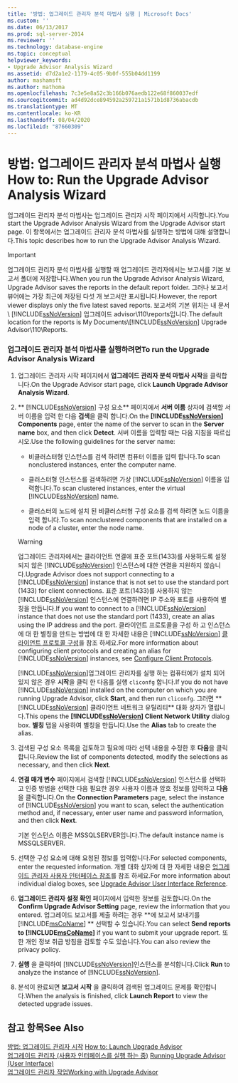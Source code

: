 ```yaml
---
title: '방법: 업그레이드 관리자 분석 마법사 실행 | Microsoft Docs'
ms.custom: ''
ms.date: 06/13/2017
ms.prod: sql-server-2014
ms.reviewer: ''
ms.technology: database-engine
ms.topic: conceptual
helpviewer_keywords:
- Upgrade Advisor Analysis Wizard
ms.assetid: d7d2a1e2-1179-4c05-9b0f-555b04dd1199
author: mashamsft
ms.author: mathoma
ms.openlocfilehash: 7c3e5e8a52c3b166b076aedb122e68f860037edf
ms.sourcegitcommit: ad4d92dce894592a259721a1571b1d8736abacdb
ms.translationtype: MT
ms.contentlocale: ko-KR
ms.lasthandoff: 08/04/2020
ms.locfileid: "87660309"
---
```

# <a name="how-to-run-the-upgrade-advisor-analysis-wizard"></a><span data-ttu-id="87692-102">방법: 업그레이드 관리자 분석 마법사 실행</span><span class="sxs-lookup"><span data-stu-id="87692-102">How to: Run the Upgrade Advisor Analysis Wizard</span></span>
  <span data-ttu-id="87692-103">업그레이드 관리자 분석 마법사는 업그레이드 관리자 시작 페이지에서 시작합니다.</span><span class="sxs-lookup"><span data-stu-id="87692-103">You start the Upgrade Advisor Analysis Wizard from the Upgrade Advisor start page.</span></span> <span data-ttu-id="87692-104">이 항목에서는 업그레이드 관리자 분석 마법사를 실행하는 방법에 대해 설명합니다.</span><span class="sxs-lookup"><span data-stu-id="87692-104">This topic describes how to run the Upgrade Advisor Analysis Wizard.</span></span>  
  
> [!IMPORTANT]
>  <span data-ttu-id="87692-105">업그레이드 관리자 분석 마법사를 실행할 때 업그레이드 관리자에서는 보고서를 기본 보고서 폴더에 저장합니다.</span><span class="sxs-lookup"><span data-stu-id="87692-105">When you run the Upgrade Advisor Analysis Wizard, Upgrade Advisor saves the reports in the default report folder.</span></span> <span data-ttu-id="87692-106">그러나 보고서 뷰어에는 가장 최근에 저장된 다섯 개 보고서만 표시됩니다.</span><span class="sxs-lookup"><span data-stu-id="87692-106">However, the report viewer displays only the five latest saved reports.</span></span> <span data-ttu-id="87692-107">보고서의 기본 위치는 내 문서 \\ [!INCLUDE[ssNoVersion](../../includes/ssnoversion-md.md)] 업그레이드 advisor\110\reports입니다.</span><span class="sxs-lookup"><span data-stu-id="87692-107">The default location for the reports is My Documents\\[!INCLUDE[ssNoVersion](../../includes/ssnoversion-md.md)] Upgrade Advisor\110\Reports.</span></span>  
  
### <a name="to-run-the-upgrade-advisor-analysis-wizard"></a><span data-ttu-id="87692-108">업그레이드 관리자 분석 마법사를 실행하려면</span><span class="sxs-lookup"><span data-stu-id="87692-108">To run the Upgrade Advisor Analysis Wizard</span></span>  
  
1.  <span data-ttu-id="87692-109">업그레이드 관리자 시작 페이지에서 **업그레이드 관리자 분석 마법사 시작**을 클릭합니다.</span><span class="sxs-lookup"><span data-stu-id="87692-109">On the Upgrade Advisor start page, click **Launch Upgrade Advisor Analysis Wizard**.</span></span>  
  
2.  <span data-ttu-id="87692-110">\*\* [!INCLUDE[ssNoVersion](../../includes/ssnoversion-md.md)] 구성 요소\*\* 페이지에서 **서버 이름** 상자에 검색할 서버 이름을 입력 한 다음 **검색**을 클릭 합니다.</span><span class="sxs-lookup"><span data-stu-id="87692-110">On the **[!INCLUDE[ssNoVersion](../../includes/ssnoversion-md.md)] Components** page, enter the name of the server to scan in the **Server name** box, and then click **Detect**.</span></span> <span data-ttu-id="87692-111">서버 이름을 입력할 때는 다음 지침을 따르십시오.</span><span class="sxs-lookup"><span data-stu-id="87692-111">Use the following guidelines for the server name:</span></span>  
  
    -   <span data-ttu-id="87692-112">비클러스터형 인스턴스를 검색 하려면 컴퓨터 이름을 입력 합니다.</span><span class="sxs-lookup"><span data-stu-id="87692-112">To scan nonclustered instances, enter the computer name.</span></span>  
  
    -   <span data-ttu-id="87692-113">클러스터형 인스턴스를 검색하려면 가상 [!INCLUDE[ssNoVersion](../../includes/ssnoversion-md.md)] 이름을 입력합니다.</span><span class="sxs-lookup"><span data-stu-id="87692-113">To scan clustered instances, enter the virtual [!INCLUDE[ssNoVersion](../../includes/ssnoversion-md.md)] name.</span></span>  
  
    -   <span data-ttu-id="87692-114">클러스터의 노드에 설치 된 비클러스터형 구성 요소를 검색 하려면 노드 이름을 입력 합니다.</span><span class="sxs-lookup"><span data-stu-id="87692-114">To scan nonclustered components that are installed on a node of a cluster, enter the node name.</span></span>  
  
    > [!WARNING]  
    >  <span data-ttu-id="87692-115">업그레이드 관리자에서는 클라이언트 연결에 표준 포트(1433)를 사용하도록 설정되지 않은 [!INCLUDE[ssNoVersion](../../includes/ssnoversion-md.md)] 인스턴스에 대한 연결을 지원하지 않습니다.</span><span class="sxs-lookup"><span data-stu-id="87692-115">Upgrade Advisor does not support connecting to a [!INCLUDE[ssNoVersion](../../includes/ssnoversion-md.md)] instance that is not set to use the standard port (1433) for client connections.</span></span> <span data-ttu-id="87692-116">표준 포트(1433)를 사용하지 않는 [!INCLUDE[ssNoVersion](../../includes/ssnoversion-md.md)] 인스턴스에 연결하려면 IP 주소와 포트를 사용하여 별칭을 만듭니다.</span><span class="sxs-lookup"><span data-stu-id="87692-116">If you want to connect to a [!INCLUDE[ssNoVersion](../../includes/ssnoversion-md.md)] instance that does not use the standard port (1433), create an alias using the IP address and the port.</span></span> <span data-ttu-id="87692-117">클라이언트 프로토콜을 구성 하 고 인스턴스에 대 한 별칭을 만드는 방법에 대 한 자세한 내용은 [!INCLUDE[ssNoVersion](../../includes/ssnoversion-md.md)] [클라이언트 프로토콜 구성](../../database-engine/configure-windows/configure-client-protocols.md)을 참조 하세요.</span><span class="sxs-lookup"><span data-stu-id="87692-117">For more information about configuring client protocols and creating an alias for [!INCLUDE[ssNoVersion](../../includes/ssnoversion-md.md)] instances, see [Configure Client Protocols](../../database-engine/configure-windows/configure-client-protocols.md).</span></span>  
    >   
    >  <span data-ttu-id="87692-118">[!INCLUDE[ssNoVersion](../../includes/ssnoversion-md.md)]업그레이드 관리자를 실행 하는 컴퓨터에가 설치 되어 있지 않은 경우 **시작**을 클릭 한 다음를 실행 `cliconfg` 합니다.</span><span class="sxs-lookup"><span data-stu-id="87692-118">If you do not have [!INCLUDE[ssNoVersion](../../includes/ssnoversion-md.md)] installed on the computer on which you are running Upgrade Advisor, click **Start**, and then run  `cliconfg`.</span></span> <span data-ttu-id="87692-119">그러면 \*\* [!INCLUDE[ssNoVersion](../../includes/ssnoversion-md.md)] 클라이언트 네트워크 유틸리티\*\* 대화 상자가 열립니다.</span><span class="sxs-lookup"><span data-stu-id="87692-119">This opens the **[!INCLUDE[ssNoVersion](../../includes/ssnoversion-md.md)] Client Network Utility** dialog box.</span></span> <span data-ttu-id="87692-120">**별칭** 탭을 사용하여 별칭을 만듭니다.</span><span class="sxs-lookup"><span data-stu-id="87692-120">Use the **Alias** tab to create the alias.</span></span>  
  
3.  <span data-ttu-id="87692-121">검색된 구성 요소 목록을 검토하고 필요에 따라 선택 내용을 수정한 후 **다음**을 클릭합니다.</span><span class="sxs-lookup"><span data-stu-id="87692-121">Review the list of components detected, modify the selections as necessary, and then click **Next**.</span></span>  
  
4.  <span data-ttu-id="87692-122">**연결 매개 변수** 페이지에서 검색할 [!INCLUDE[ssNoVersion](../../includes/ssnoversion-md.md)] 인스턴스를 선택하고 인증 방법을 선택한 다음 필요한 경우 사용자 이름과 암호 정보를 입력하고 **다음**을 클릭합니다.</span><span class="sxs-lookup"><span data-stu-id="87692-122">On the **Connection Parameters** page, select the instance of [!INCLUDE[ssNoVersion](../../includes/ssnoversion-md.md)] you want to scan, select the authentication method and, if necessary, enter user name and password information, and then click **Next**.</span></span>  
  
     <span data-ttu-id="87692-123">기본 인스턴스 이름은 MSSQLSERVER입니다.</span><span class="sxs-lookup"><span data-stu-id="87692-123">The default instance name is MSSQLSERVER.</span></span>  
  
5.  <span data-ttu-id="87692-124">선택한 구성 요소에 대해 요청된 정보를 입력합니다.</span><span class="sxs-lookup"><span data-stu-id="87692-124">For selected components, enter the requested information.</span></span> <span data-ttu-id="87692-125">개별 대화 상자에 대 한 자세한 내용은 [업그레이드 관리자 사용자 인터페이스 참조](../../../2014/sql-server/install/upgrade-advisor-user-interface-reference.md)를 참조 하세요.</span><span class="sxs-lookup"><span data-stu-id="87692-125">For more information about individual dialog boxes, see [Upgrade Advisor User Interface Reference](../../../2014/sql-server/install/upgrade-advisor-user-interface-reference.md).</span></span>  
  
6.  <span data-ttu-id="87692-126">**업그레이드 관리자 설정 확인** 페이지에서 입력한 정보를 검토합니다.</span><span class="sxs-lookup"><span data-stu-id="87692-126">On the **Confirm Upgrade Advisor Setting** page, review the information that you entered.</span></span> <span data-ttu-id="87692-127">업그레이드 보고서를 제출 하려는 경우 \*\*에 보고서 보내기를 [!INCLUDE[msCoName](../../includes/msconame-md.md)] \*\* 선택할 수 있습니다.</span><span class="sxs-lookup"><span data-stu-id="87692-127">You can select **Send reports to [!INCLUDE[msCoName](../../includes/msconame-md.md)]** if you want to submit your upgrade report.</span></span> <span data-ttu-id="87692-128">또한 개인 정보 취급 방침을 검토할 수도 있습니다.</span><span class="sxs-lookup"><span data-stu-id="87692-128">You can also review the privacy policy.</span></span>  
  
7.  <span data-ttu-id="87692-129">**실행** 을 클릭하여 [!INCLUDE[ssNoVersion](../../includes/ssnoversion-md.md)]인스턴스를 분석합니다.</span><span class="sxs-lookup"><span data-stu-id="87692-129">Click **Run** to analyze the instance of [!INCLUDE[ssNoVersion](../../includes/ssnoversion-md.md)].</span></span>  
  
8.  <span data-ttu-id="87692-130">분석이 완료되면 **보고서 시작** 을 클릭하여 검색된 업그레이드 문제를 확인합니다.</span><span class="sxs-lookup"><span data-stu-id="87692-130">When the analysis is finished, click **Launch Report** to view the detected upgrade issues.</span></span>  
  
## <a name="see-also"></a><span data-ttu-id="87692-131">참고 항목</span><span class="sxs-lookup"><span data-stu-id="87692-131">See Also</span></span>  
 <span data-ttu-id="87692-132">[방법: 업그레이드 관리자 시작](../../../2014/sql-server/install/how-to-launch-upgrade-advisor.md) </span><span class="sxs-lookup"><span data-stu-id="87692-132">[How to: Launch Upgrade Advisor](../../../2014/sql-server/install/how-to-launch-upgrade-advisor.md) </span></span>  
 <span data-ttu-id="87692-133">[업그레이드 관리자 &#40;사용자 인터페이스를 실행 하는 중&#41;](../../../2014/sql-server/install/running-upgrade-advisor-user-interface.md) </span><span class="sxs-lookup"><span data-stu-id="87692-133">[Running Upgrade Advisor &#40;User Interface&#41;](../../../2014/sql-server/install/running-upgrade-advisor-user-interface.md) </span></span>  
 [<span data-ttu-id="87692-134">업그레이드 관리자 작업</span><span class="sxs-lookup"><span data-stu-id="87692-134">Working with Upgrade Advisor</span></span>](../../../2014/sql-server/install/working-with-upgrade-advisor.md)  
  
  
